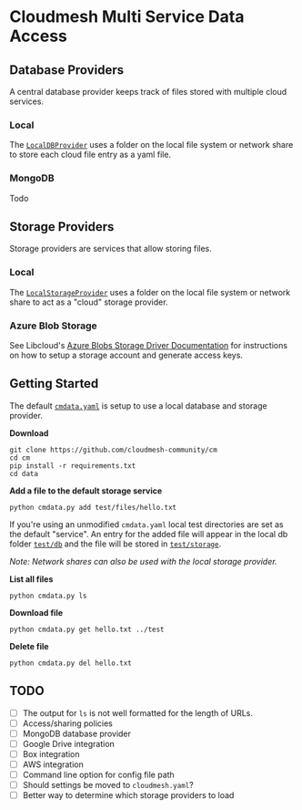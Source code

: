 Cloudmesh Multi Service Data Access
===

## Database Providers

A central database provider keeps track of files stored with multiple cloud services.

### Local

The [`LocalDBProvider`](./db/LocalDBProvider.py) uses a folder on the local file system or network share to store each cloud file entry as a yaml file.


### MongoDB

Todo


## Storage Providers

Storage providers are services that allow storing files.

### Local

The [`LocalStorageProvider`](./storage/LocalStorageProvider.py) uses a folder on the local file system or network share to act as a "cloud" storage provider.

### Azure Blob Storage

See Libcloud's [Azure Blobs Storage Driver Documentation](https://libcloud.readthedocs.io/en/latest/storage/drivers/azure_blobs.html) for instructions on how to setup a storage account and generate access keys.

## Getting Started

The default [`cmdata.yaml`](./cmdata.yaml) is setup to use a local database and storage provider. 

**Download**

```
git clone https://github.com/cloudmesh-community/cm
cd cm
pip install -r requirements.txt
cd data
```

**Add a file to the default storage service**
```
python cmdata.py add test/files/hello.txt
```

If you're using an unmodified `cmdata.yaml` local test directories are set as the default "service".
An entry for the added file will appear in the local db folder [`test/db`](./test/db) and the file 
will be stored in [`test/storage`](./test/storage). 

*Note: Network shares can also be used with the local storage provider.*

**List all files**
```
python cmdata.py ls
```

**Download file**
```
python cmdata.py get hello.txt ../test
```

**Delete file**
```
python cmdata.py del hello.txt
```

## TODO

- [ ] The output for `ls` is not well formatted for the length of URLs.
- [ ] Access/sharing policies
- [ ] MongoDB database provider
- [ ] Google Drive integration
- [ ] Box integration
- [ ] AWS integration
- [ ] Command line option for config file path
- [ ] Should settings be moved to `cloudmesh.yaml`?
- [ ] Better way to determine which storage providers to load